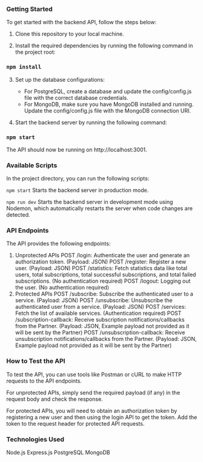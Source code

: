### Getting Started
To get started with the backend API, follow the steps below:

1. Clone this repository to your local machine.

2. Install the required dependencies by running the following command in the project root:

### `npm install`

3. Set up the database configurations:

    * For PostgreSQL, create a database and update the config/config.js file with the correct database credentials.
    * For MongoDB, make sure you have MongoDB installed and running. Update the config/config.js file with the MongoDB connection URI.

4. Start the backend server by running the following command:

### `npm start`

The API should now be running on http://localhost:3001.

### Available Scripts
In the project directory, you can run the following scripts:

`npm start`
Starts the backend server in production mode.

`npm run dev`
Starts the backend server in development mode using Nodemon, which automatically restarts the server when code changes are detected.

### API Endpoints
The API provides the following endpoints:

1. Unprotected APIs
    POST /login: Authenticate the user and generate an authorization token. (Payload: JSON)
    POST /register: Register a new user. (Payload: JSON)
    POST /statistics: Fetch statistics data like total users, total subscriptions, total successful subscriptions, and total failed subscriptions. (No authentication required)
    POST /logout: Logging out the user. (No authentication required)
2. Protected APIs
    POST /subscribe: Subscribe the authenticated user to a service. (Payload: JSON)
    POST /unsubscribe: Unsubscribe the authenticated user from a service. (Payload: JSON)
    POST /services: Fetch the list of available services. (Authentication required)
    POST /subscription-callback: Receive subscription notifications/callbacks from the Partner. (Payload: JSON, Example payload not provided as it will be sent by the Partner)
    POST /unsubscription-callback: Receive unsubscription notifications/callbacks from the Partner. (Payload: JSON, Example payload not provided as it will be sent by the Partner)

### How to Test the API
To test the API, you can use tools like Postman or cURL to make HTTP requests to the API endpoints.

For unprotected APIs, simply send the required payload (if any) in the request body and check the response.

For protected APIs, you will need to obtain an authorization token by registering a new user and then using the login API to get the token. Add the token to the request header for protected API requests.

### Technologies Used
Node.js
Express.js
PostgreSQL
MongoDB